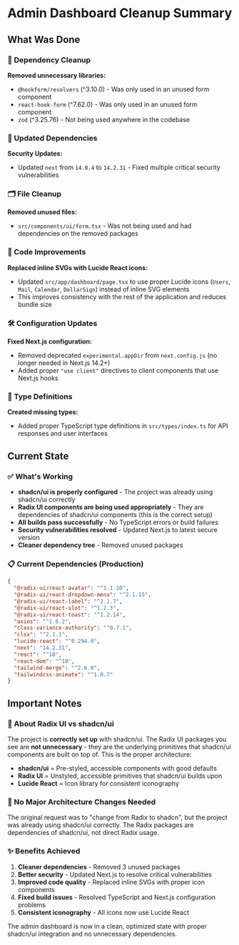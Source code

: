 # Admin Dashboard Cleanup Summary

## What Was Done

### 🧹 Dependency Cleanup
**Removed unnecessary libraries:**
- `@hookform/resolvers` (^3.10.0) - Was only used in an unused form component
- `react-hook-form` (^7.62.0) - Was only used in an unused form component  
- `zod` (^3.25.76) - Not being used anywhere in the codebase

### 🔧 Updated Dependencies
**Security Updates:**
- Updated `next` from `14.0.4` to `14.2.31` - Fixed multiple critical security vulnerabilities

### 🗂️ File Cleanup
**Removed unused files:**
- `src/components/ui/form.tsx` - Was not being used and had dependencies on the removed packages

### 🎨 Code Improvements
**Replaced inline SVGs with Lucide React icons:**
- Updated `src/app/dashboard/page.tsx` to use proper Lucide icons (`Users`, `Mail`, `Calendar`, `DollarSign`) instead of inline SVG elements
- This improves consistency with the rest of the application and reduces bundle size

### 🛠️ Configuration Updates
**Fixed Next.js configuration:**
- Removed deprecated `experimental.appDir` from `next.config.js` (no longer needed in Next.js 14.2+)
- Added proper `"use client"` directives to client components that use Next.js hooks

### 📝 Type Definitions
**Created missing types:**
- Added proper TypeScript type definitions in `src/types/index.ts` for API responses and user interfaces

## Current State

### ✅ What's Working
- **shadcn/ui is properly configured** - The project was already using shadcn/ui correctly
- **Radix UI components are being used appropriately** - They are dependencies of shadcn/ui components (this is the correct setup)
- **All builds pass successfully** - No TypeScript errors or build failures
- **Security vulnerabilities resolved** - Updated Next.js to latest secure version
- **Cleaner dependency tree** - Removed unused packages

### 📋 Current Dependencies (Production)
```json
{
  "@radix-ui/react-avatar": "^1.1.10",
  "@radix-ui/react-dropdown-menu": "^2.1.15", 
  "@radix-ui/react-label": "^2.1.7",
  "@radix-ui/react-slot": "^1.2.3",
  "@radix-ui/react-toast": "^1.2.14",
  "axios": "^1.6.2",
  "class-variance-authority": "^0.7.1",
  "clsx": "^2.1.1",
  "lucide-react": "^0.294.0",
  "next": "14.2.31",
  "react": "^18",
  "react-dom": "^18", 
  "tailwind-merge": "^2.6.0",
  "tailwindcss-animate": "^1.0.7"
}
```

## Important Notes

### 🎯 About Radix UI vs shadcn/ui
The project is **correctly set up** with shadcn/ui. The Radix UI packages you see are **not unnecessary** - they are the underlying primitives that shadcn/ui components are built on top of. This is the proper architecture:

- **shadcn/ui** = Pre-styled, accessible components with good defaults
- **Radix UI** = Unstyled, accessible primitives that shadcn/ui builds upon
- **Lucide React** = Icon library for consistent iconography

### 🔄 No Major Architecture Changes Needed
The original request was to "change from Radix to shadcn", but the project was already using shadcn/ui correctly. The Radix packages are dependencies of shadcn/ui, not direct Radix usage.

### ✨ Benefits Achieved
1. **Cleaner dependencies** - Removed 3 unused packages
2. **Better security** - Updated Next.js to resolve critical vulnerabilities  
3. **Improved code quality** - Replaced inline SVGs with proper icon components
4. **Fixed build issues** - Resolved TypeScript and Next.js configuration problems
5. **Consistent iconography** - All icons now use Lucide React

The admin dashboard is now in a clean, optimized state with proper shadcn/ui integration and no unnecessary dependencies.
